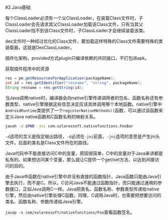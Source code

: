 #2.Java基础

每个ClassLoader必须有一个父ClassLoader，在装载Class文件时，子ClassLoader会先请求其父ClassLoader加载该Class文件，只有当其父ClassLoader找不到该Class文件时，子ClassLoader才会继续装载该类。

dex文件时一种经过优化的Class文件，要加载这样特殊的Class文件需要特殊的类装载器，这就是DexClassLoader。

插件化架构，provided方式plugin只编译依赖的共同接口，不打包进apk。

获取插件程序中的资源

```java
res = pm.getResourcesForApplication(packageName);
int id = res.getIdentifier("resname", "string", packageName);
String resname = res.getString(id);
```

当Java调用native时，编译器会向native引擎传递调用者的包名，函数名称还有参数类型，native引擎根据这些信息决定应该具体调用哪个本地函数。native引擎中``AndroidRuntime``类提供了一个``registerNativeMethods()``函数，可以通过该函数来定义Java native函数和C函数名称的映射关系。

```bash
javah -d $PWD -jni com.solarexsoft.nativefunctions.FooBar
```

``-d``选项的含义是指定输出路径，``-d``必须在``-jni``前面，``-jni``选项的意思是产生jni头文件，后面的类名是Class文件所在的路径。

Java代码中不能直接访问C中的变量，原因很简单，C中的变量对于Java来讲都是私有的。如果想访问某个变量，那么就让C提供一个get/set方法，以达到间接访问的目的。

由于Java中函数在native引擎中并没有直接的函数指针，Java函数只能由Java引擎去执行，而不是C。所以，C访问Java不能通过函数指针，而只能通过通用的参数接口，正如Java调用C一样。Java把类名、函数名称、参数类型传递给native引擎，然后由native引擎处理C函数，同理，C调用Java时，也需要把想要访问的类名、函数名称、参数传递给Java引擎。

``javap -s com/solarexsoft/nativefunctions/Foo``查看函数签名。


